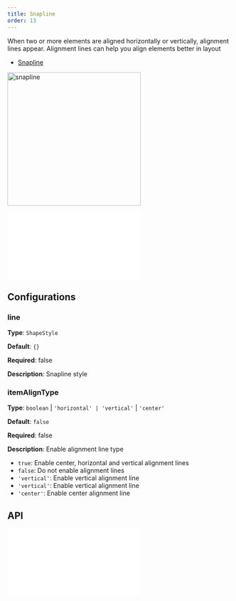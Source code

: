 ```yaml
---
title: Snapline
order: 13
---
```


When two or more elements are aligned horizontally or vertically, alignment lines appear. Alignment lines can help you align elements better in layout

- [Snapline](/en/examples/tool/snapline/#snapline)

<img alt="snapline" src="https://mdn.alipayobjects.com/huamei_qa8qxu/afts/img/A*IO2JTarFs0AAAAAAAAAAAAAADmJ7AQ/original" height='300'/>

<embed src="../../common/IPluginBaseConfig.en.md"></embed>

## Configurations

### line

**Type**: `ShapeStyle`

**Default**: `{}`

**Required**: false

**Description**: Snapline style

### itemAlignType

**Type**: `boolean` | `'horizontal' | 'vertical'` | `'center'`

**Default**: `false`

**Required**: false

**Description**: Enable alignment line type

- `true`: Enable center, horizontal and vertical alignment lines
- `false`: Do not enable alignment lines
- `'vertical'`: Enable vertical alignment line
- `'vertical'`: Enable vertical alignment line
- `'center'`: Enable center alignment line

## API

<embed src="../../common/PluginAPIDestroy.en.md"></embed>
